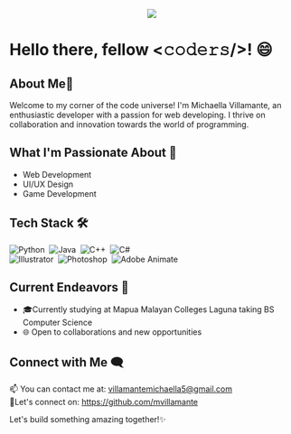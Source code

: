 <!-- Header Image -->
<p align="center">
    <img src="https://im4.ezgif.com/tmp/ezgif-4-dd1633df8a.gif">
</p>


<h1> Hello there, fellow <𝚌𝚘𝚍𝚎𝚛𝚜/>! 😄 </h1>

## About Me🚀
Welcome to my corner of the code universe! I'm Michaella Villamante, an enthusiastic developer with a passion for web developing. I thrive on collaboration and innovation towards the world of programming.

## What I'm Passionate About 🌟
- Web Development
- UI/UX Design
- Game Development

##  Tech Stack 🛠

![Python](https://img.shields.io/badge/Python-yellow?logo=python&style=flat)&nbsp;
![Java](https://img.shields.io/badge/-Java-purple?style=flat&logo=Java&logoColor=FFA518)&nbsp;
![C++](https://img.shields.io/badge/-C++-white?style=flat&logo=C%2B%2B&logoColor=00599C)&nbsp;
![C#](https://img.shields.io/badge/C%23-blue?logo=c#-sharp&style=flat)
<br>
![Illustrator](https://img.shields.io/badge/-Illustrator-333333?style=flat&logo=adobe-illustrator)&nbsp;
![Photoshop](https://img.shields.io/badge/-Photoshop-003049?style=flat&logo=adobe-photoshop)&nbsp;
![Adobe Animate](https://img.shields.io/badge/-Animate-780000?&style=flat&logo=adobe-animate)&nbsp;

## Current Endeavors 💼
- 🎓Currently studying at Mapua Malayan Colleges Laguna taking BS Computer Science
- 🌐 Open to collaborations and new opportunities


## Connect with Me 🗨️
📫 You can contact me at: villamantemichaella5@gmail.com <br>
🔗Let's connect on: https://github.com/mvillamante

Let's build something amazing together!✨